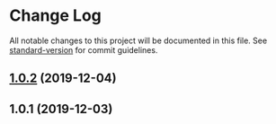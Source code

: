 # Change Log

All notable changes to this project will be documented in this file. See [standard-version](https://github.com/conventional-changelog/standard-version) for commit guidelines.

<a name="1.0.2"></a>
## [1.0.2](https://github.com/hackash/node-hk-zip/compare/v1.0.1...v1.0.2) (2019-12-04)



<a name="1.0.1"></a>
## 1.0.1 (2019-12-03)
